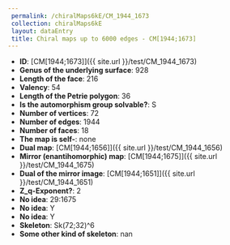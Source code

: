 ```yaml
--- 
 permalink: /chiralMaps6kE/CM_1944_1673 
 collection: chiralMaps6kE
 layout: dataEntry
 title: Chiral maps up to 6000 edges - CM[1944;1673]
---
```


- **ID**: [CM[1944;1673]]({{ site.url }}/test/CM_1944_1673)
- **Genus of the underlying surface**: 928
- **Length of the face**: 216
- **Valency**: 54
- **Length of the Petrie polygon**: 36
- **Is the automorphism group solvable?**: S
- **Number of vertices**: 72
- **Number of edges**: 1944
- **Number of faces**: 18
- **The map is self-**: none
- **Dual map**: [CM[1944;1656]]({{ site.url }}/test/CM_1944_1656)
- **Mirror (enantihomorphic) map**: [CM[1944;1675]]({{ site.url }}/test/CM_1944_1675)
- **Dual of the mirror image**: [CM[1944;1651]]({{ site.url }}/test/CM_1944_1651)
- **Z_q-Exponent?**: 2
- **No idea**:  29:1675
- **No idea**: Y
- **No idea**: Y
- **Skeleton**: Sk(72;32)^6
- **Some other kind of skeleton**: nan
